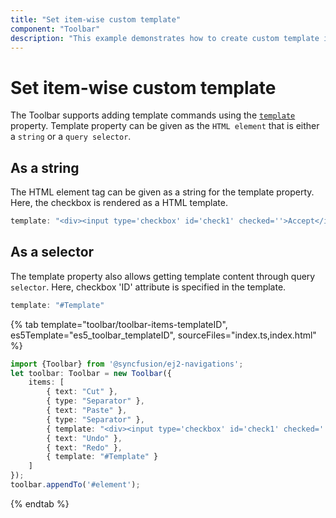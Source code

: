 ```yaml
---
title: "Set item-wise custom template"
component: "Toolbar"
description: "This example demonstrates how to create custom template into the Essential JS 2 Toolbar component items."
---
```


# Set item-wise custom template

The Toolbar supports adding template commands using the [`template`](../../api/toolbar/item#template) property. Template property can be given as the `HTML element` that is either a `string`  or a `query selector`.

## As a string

The HTML element tag can be given as a string for the template property. Here, the checkbox is rendered as a HTML template.

```typescript
template: "<div><input type='checkbox' id='check1' checked=''>Accept</input></div>"

```

## As a selector

The template property also allows getting template content through query `selector`. Here, checkbox 'ID' attribute is specified in the template.

```typescript
template: "#Template"

```

{% tab template="toolbar/toolbar-items-templateID", es5Template="es5_toolbar_templateID", sourceFiles="index.ts,index.html" %}

```typescript
import {Toolbar} from '@syncfusion/ej2-navigations';
let toolbar: Toolbar = new Toolbar({
    items: [
        { text: "Cut" },
        { type: "Separator" },
        { text: "Paste" },
        { type: "Separator" },
        { template: "<div><input type='checkbox' id='check1' checked=''>Accept</input></div>" },
        { text: "Undo" },
        { text: "Redo" },
        { template: "#Template" }
    ]
});
toolbar.appendTo('#element');
```

{% endtab %}